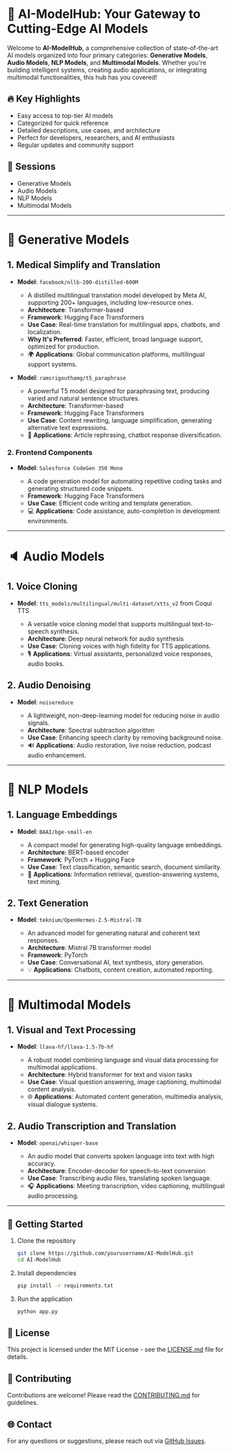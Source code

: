 # 🌟 AI-ModelHub: Your Gateway to Cutting-Edge AI Models

Welcome to **AI-ModelHub**, a comprehensive collection of state-of-the-art AI models organized into four primary categories: **Generative Models**, **Audio Models**, **NLP Models**, and **Multimodal Models**. Whether you're building intelligent systems, creating audio applications, or integrating multimodal functionalities, this hub has you covered!

## 🔥 Key Highlights

* Easy access to top-tier AI models
* Categorized for quick reference
* Detailed descriptions, use cases, and architecture
* Perfect for developers, researchers, and AI enthusiasts
* Regular updates and community support

## 🔹 Sessions

* Generative Models
* Audio Models
* NLP Models
* Multimodal Models

---

# 🧠 Generative Models

## 1. Medical Simplify and Translation

* **Model**: `facebook/nllb-200-distilled-600M`

  * A distilled multilingual translation model developed by Meta AI, supporting 200+ languages, including low-resource ones.
  * **Architecture**: Transformer-based
  * **Framework**: Hugging Face Transformers
  * **Use Case**: Real-time translation for multilingual apps, chatbots, and localization.
  * **Why It's Preferred**: Faster, efficient, broad language support, optimized for production.
  * 🌍 **Applications**: Global communication platforms, multilingual support systems.

* **Model**: `ramsrigouthamg/t5_paraphrase`

  * A powerful T5 model designed for paraphrasing text, producing varied and natural sentence structures.
  * **Architecture**: Transformer-based
  * **Framework**: Hugging Face Transformers
  * **Use Case**: Content rewriting, language simplification, generating alternative text expressions.
  * 📝 **Applications**: Article rephrasing, chatbot response diversification.

### 2. Frontend Components

* **Model**: `Salesforce CodeGen 350 Mono`

  * A code generation model for automating repetitive coding tasks and generating structured code snippets.
  * **Framework**: Hugging Face Transformers
  * **Use Case**: Efficient code writing and template generation.
  * 💻 **Applications**: Code assistance, auto-completion in development environments.

---

# 🔈 Audio Models

## 1. Voice Cloning

* **Model**: `tts_models/multilingual/multi-dataset/xtts_v2` from Coqui TTS

  * A versatile voice cloning model that supports multilingual text-to-speech synthesis.
  * **Architecture**: Deep neural network for audio synthesis
  * **Use Case**: Cloning voices with high fidelity for TTS applications.
  * 🎙️ **Applications**: Virtual assistants, personalized voice responses, audio books.

## 2. Audio Denoising

* **Model**: `noisereduce`

  * A lightweight, non-deep-learning model for reducing noise in audio signals.
  * **Architecture**: Spectral subtraction algorithm
  * **Use Case**: Enhancing speech clarity by removing background noise.
  * 🔊 **Applications**: Audio restoration, live noise reduction, podcast audio enhancement.

---

# 🧠 NLP Models

## 1. Language Embeddings

* **Model**: `BAAI/bge-small-en`

  * A compact model for generating high-quality language embeddings.
  * **Architecture**: BERT-based encoder
  * **Framework**: PyTorch + Hugging Face
  * **Use Case**: Text classification, semantic search, document similarity.
  * 📝 **Applications**: Information retrieval, question-answering systems, text mining.

## 2. Text Generation

* **Model**: `teknium/OpenHermes-2.5-Mistral-7B`

  * An advanced model for generating natural and coherent text responses.
  * **Architecture**: Mistral 7B transformer model
  * **Framework**: PyTorch
  * **Use Case**: Conversational AI, text synthesis, story generation.
  * 💡 **Applications**: Chatbots, content creation, automated reporting.

---

# 🔄 Multimodal Models

## 1. Visual and Text Processing

* **Model**: `llava-hf/llava-1.5-7b-hf`

  * A robust model combining language and visual data processing for multimodal applications.
  * **Architecture**: Hybrid transformer for text and vision tasks
  * **Use Case**: Visual question answering, image captioning, multimodal content analysis.
  * 🌐 **Applications**: Automated content generation, multimedia analysis, visual dialogue systems.

## 2. Audio Transcription and Translation

* **Model**: `openai/whisper-base`

  * An audio model that converts spoken language into text with high accuracy.
  * **Architecture**: Encoder-decoder for speech-to-text conversion
  * **Use Case**: Transcribing audio files, translating spoken language.
  * 🎧 **Applications**: Meeting transcription, video captioning, multilingual audio processing.

---

## 🚀 Getting Started

1. Clone the repository

   ```bash
   git clone https://github.com/yourusername/AI-ModelHub.git
   cd AI-ModelHub
   ```
2. Install dependencies

   ```bash
   pip install -r requirements.txt
   ```
3. Run the application

   ```bash
   python app.py
   ```

## 📑 License

This project is licensed under the MIT License - see the [LICENSE.md](LICENSE.md) file for details.

## 🤝 Contributing

Contributions are welcome! Please read the [CONTRIBUTING.md](CONTRIBUTING.md) for guidelines.

## 🌐 Contact

For any questions or suggestions, please reach out via [GitHub Issues](https://github.com/yourusername/AI-ModelHub/issues).
